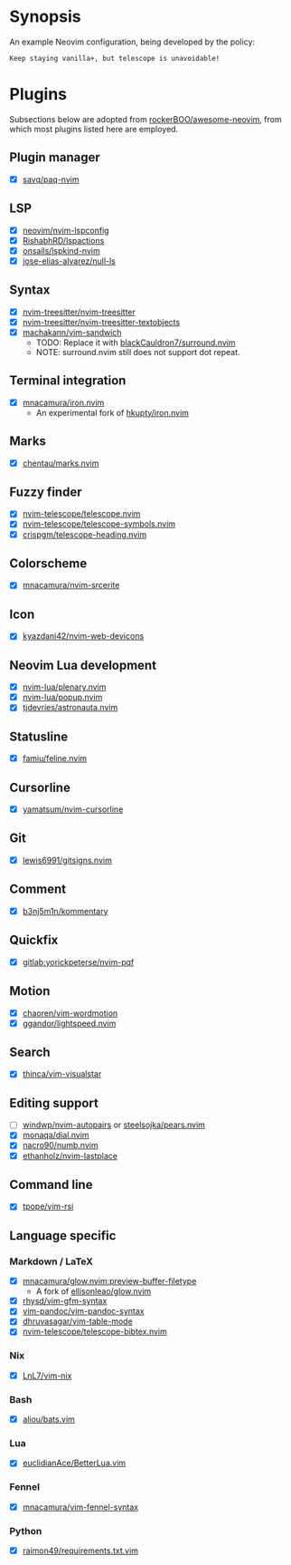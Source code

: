# Synopsis

An example Neovim configuration, being developed by the policy:

    Keep staying vanilla+, but telescope is unavoidable!

# Plugins

Subsections below are adopted from [rockerBOO/awesome-neovim][1], from which
most plugins listed here are employed.

## Plugin manager

- [x] [savq/paq-nvim][2]

## LSP

- [x] [neovim/nvim-lspconfig][3]
- [x] [RishabhRD/lspactions][4]
- [x] [onsails/lspkind-nvim][5]
- [x] [jose-elias-alvarez/null-ls][6]

## Syntax

- [x] [nvim-treesitter/nvim-treesitter][8]
- [x] [nvim-treesitter/nvim-treesitter-textobjects][9]
- [x] [machakann/vim-sandwich][10]
    + TODO: Replace it with [blackCauldron7/surround.nvim][51]
    + NOTE: surround.nvim still does not support dot repeat.

## Terminal integration

- [x] [mnacamura/iron.nvim][11]
    + An experimental fork of [hkupty/iron.nvim][12]

## Marks

- [x] [chentau/marks.nvim][13]

## Fuzzy finder

- [x] [nvim-telescope/telescope.nvim][14]
- [x] [nvim-telescope/telescope-symbols.nvim][15]
- [x] [crispgm/telescope-heading.nvim][44]

## Colorscheme

- [x] [mnacamura/nvim-srcerite][52]

## Icon

- [x] [kyazdani42/nvim-web-devicons][18]

## Neovim Lua development

- [x] [nvim-lua/plenary.nvim][19]
- [x] [nvim-lua/popup.nvim][20]
- [x] [tjdevries/astronauta.nvim][21]

## Statusline

- [x] [famiu/feline.nvim][22]

## Cursorline

- [x] [yamatsum/nvim-cursorline][23]

## Git

- [x] [lewis6991/gitsigns.nvim][24]

## Comment

- [x] [b3nj5m1n/kommentary][27]

## Quickfix

- [x] [gitlab:yorickpeterse/nvim-pqf][28]

## Motion

- [x] [chaoren/vim-wordmotion][29]
- [x] [ggandor/lightspeed.nvim][30]

## Search

- [x] [thinca/vim-visualstar][31]

## Editing support

- [ ] [windwp/nvim-autopairs][32] or [steelsojka/pears.nvim][33]
- [x] [monaqa/dial.nvim][34]
- [x] [nacro90/numb.nvim][36]
- [x] [ethanholz/nvim-lastplace][37]

## Command line

- [x] [tpope/vim-rsi][38]

## Language specific

### Markdown / LaTeX

- [x] [mnacamura/glow.nvim:preview-buffer-filetype][39]
    + A fork of [ellisonleao/glow.nvim][40]
- [x] [rhysd/vim-gfm-syntax][41]
- [x] [vim-pandoc/vim-pandoc-syntax][42]
- [x] [dhruvasagar/vim-table-mode][43]
- [x] [nvim-telescope/telescope-bibtex.nvim][45]

### Nix

- [x] [LnL7/vim-nix][46]

### Bash

- [x] [aliou/bats.vim][47]

### Lua

- [x] [euclidianAce/BetterLua.vim][49]

### Fennel

- [x] [mnacamura/vim-fennel-syntax][50]

### Python

- [x] [raimon49/requirements.txt.vim][53]


[1]: https://github.com/rockerBOO/awesome-neovim
[2]: https://github.com/savq/paq-nvim
[3]: https://github.com/neovim/nvim-lspconfig
[4]: https://github.com/RishabhRD/lspactions
[5]: https://github.com/onsails/lspkind-nvim
[6]: https://github.com/jose-elias-alvarez/null-ls.nvim
[8]: https://github.com/nvim-treesitter/nvim-treesitter
[9]: https://github.com/nvim-treesitter/nvim-treesitter-textobjects
[10]: https://github.com/machakann/vim-sandwich
[11]: https://github.com/mnacamura/iron.nvim
[12]: https://github.com/hkupty/iron.nvim
[13]: https://github.com/chentau/marks.nvim
[14]: https://github.com/nvim-telescope/telescope.nvim
[15]: https://github.com/nvim-telescope/telescope-symbols.nvim
[16]: https://github.com/Iron-E/nvim-highlite
[17]: https://github.com/srcery-colors/srcery-vim
[18]: https://github.com/kyazdani42/nvim-web-devicons
[19]: https://github.com/nvim-lua/plenary.nvim
[20]: https://github.com/nvim-lua/popup.nvim
[21]: https://github.com/tjdevries/astronauta.nvim
[22]: https://github.com/famiu/feline.nvim
[23]: https://github.com/yamatsum/nvim-cursorline
[24]: https://github.com/lewis6991/gitsigns.nvim
[27]: https://github.com/b3nj5m1n/kommentary
[28]: https://gitlab.com/yorickpeterse/nvim-pqf
[29]: https://github.com/chaoren/vim-wordmotion
[30]: https://github.com/ggandor/lightspeed.nvim
[31]: https://github.com/thinca/vim-visualstar
[32]: https://github.com/windwp/nvim-autopairs
[33]: https://github.com/steelsojka/pears.nvim
[34]: https://github.com/monaqa/dial.nvim
[36]: https://github.com/nacro90/numb.nvim
[37]: https://github.com/ethanholz/nvim-lastplace
[38]: https://github.com/tpope/vim-rsi
[39]: https://github.com/mnacamura/glow.nvim/tree/preview-buffer-filetype
[40]: https://github.com/ellisonleao/glow.nvim
[41]: https://github.com/rhysd/vim-gfm-syntax
[42]: https://github.com/vim-pandoc/vim-pandoc-syntax
[43]: https://github.com/dhruvasagar/vim-table-mode
[44]: https://github.com/crispgm/telescope-heading.nvim
[45]: https://github.com/nvim-telescope/telescope-bibtex.nvim
[46]: https://github.com/LnL7/vim-nix
[47]: https://github.com/aliou/bats.vim
[49]: https://github.com/euclidianAce/BetterLua.vim
[50]: https://github.com/mnacamura/vim-fennel-syntax
[51]: https://github.com/blackCauldron7/surround.nvim
[52]: https://github.com/mnacamura/nvim-srcerite
[53]: https://github.com/raimon49/requirements.txt.vim

<!-- vim: set ft=markdown.gfm tw=80: -->
